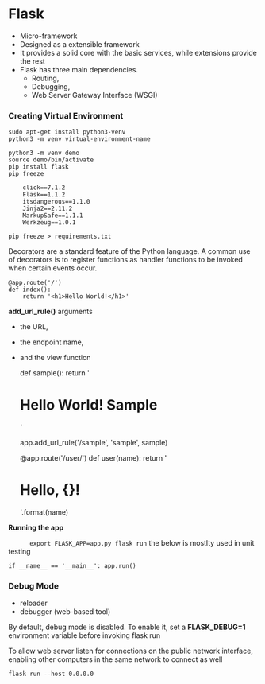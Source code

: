 # Flask

* Micro-framework
* Designed as a extensible framework
* It provides a solid core with the basic services, while extensions provide the rest
* Flask has three main dependencies. 
    - Routing, 
    - Debugging,
    - Web Server Gateway Interface (WSGI)

### Creating Virtual Environment

    sudo apt-get install python3-venv
    python3 -m venv virtual-environment-name

    python3 -m venv demo
    source demo/bin/activate
    pip install flask
    pip freeze

        click==7.1.2
        Flask==1.1.2
        itsdangerous==1.1.0
        Jinja2==2.11.2
        MarkupSafe==1.1.1
        Werkzeug==1.0.1

    pip freeze > requirements.txt

Decorators are a standard feature of the Python language. A common use of decorators is to register functions as handler functions to be invoked when certain events occur.

    @app.route('/')
    def index():
        return '<h1>Hello World!</h1>'

**add_url_rule()** arguments

* the URL, 
* the endpoint name, 
* and the view function


    def sample():
        return '<h1>Hello World! Sample</h1>'

    app.add_url_rule('/sample', 'sample', sample)

    @app.route('/user/<name>')
    def user(name):
        return '<h1>Hello, {}!</h1>'.format(name)

**Running the app**

`      
export FLASK_APP=app.py
flask run
`
the below is mostlty used in unit testing

`
if __name__ == '__main__':
    app.run()
`

### Debug Mode

* reloader
* debugger (web-based tool)

By default, debug mode is disabled.
To enable it, set a **FLASK_DEBUG=1** environment variable before invoking flask run

To allow web server listen for connections on the public network interface, enabling other computers in the same network to connect as well

    flask run --host 0.0.0.0


